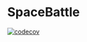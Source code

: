 # SpaceBattle

[![codecov](https://codecov.io/github/egor951769794/SpaceBattle/branch/main/graph/badge.svg?token=V44VRLBEG8)](https://codecov.io/github/egor951769794/SpaceBattle)
